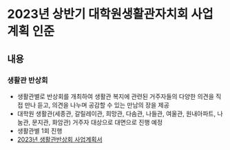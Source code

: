 2023년 상반기 대학원생활관자치회 사업계획 인준
===

## 내용
### 생활관 반상회
- 생활관별로 반상회를 개최하여 생활관 복지에 관련된 거주자들의 다양한 의견을 직접 만나 듣고, 의견을 나누며 공감할 수 있는 만남의 장을 제공
- 대학원 생활관(세종관, 갈릴레이관, 희망관, 다솜관, 나들관, 여울관, 원내아파트, 나눔관, 문지관, 화암관) 거주자 대상으로 대면으로 진행 예정
- 생활관별 1회 진행
- [2023년 생활관반상회 사업계획서](의결안건/생자회/1_생활관반상회_사업계획서)
